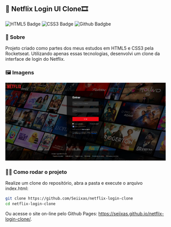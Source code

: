 ## 🎥 Netflix Login UI Clone🎞️

![HTML5 Badge](https://img.shields.io/badge/HTML5-E34F26?style=for-the-badge&logo=html5&logoColor=white) ![CSS3 Badge](https://img.shields.io/badge/CSS3-1572B6?style=for-the-badge&logo=css3&logoColor=white) ![Github Badgbe](https://img.shields.io/badge/GitHub-100000?style=for-the-badge&logo=github&logoColor=white)

### 🚀 Sobre

Projeto criado como partes dos meus estudos em HTML5 e CSS3 pela Rocketseat. Utilizando apenas essas tecnologias, desenvolvi um clone da interface de login do Netflix.

### 🖼️ Imagens

![](./.github/images/page.png)

### 🏃‍♂️ Como rodar o projeto

Realize um clone do repositório, abra a pasta e execute o arquivo index.html:
```bash
git clone https://github.com/Seiixas/netflix-login-clone
cd netflix-login-clone
```

Ou acesse o site on-line pelo Github Pages: https://seiixas.github.io/netflix-login-clone/.